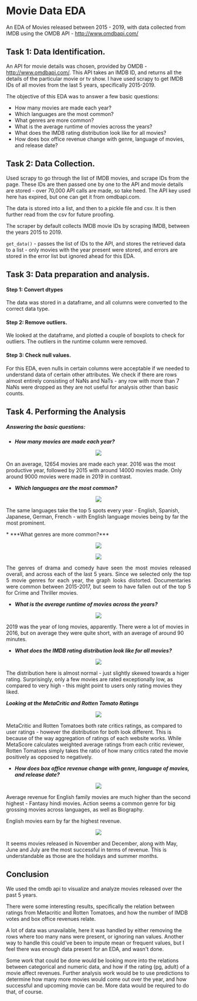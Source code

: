 # Movie Data EDA
An EDA of Movies released between 2015 - 2019, with data collected from IMDB using the OMDB API - http://www.omdbapi.com/

## Task 1: Data Identification.

An API for movie details was chosen, provided by OMDB - http://www.omdbapi.com/.
This API takes an IMDB ID, and returns all the details of the particular movie or tv show. I have used scrapy to get IMDB IDs of all movies from the last 5 years, specifically 2015-2019.

The objective of this EDA was to answer a few basic questions:
* How many movies are made each year?
* Which languages are the most common?
* What genres are more common?
* What is the average runtime of movies across the years?
* What does the IMDB rating distribution look like for all movies?
* How does box office revenue change with genre, language of movies, and release date?

## Task 2: Data Collection.


Used scrapy to go through the list of IMDB movies, and scrape IDs from the page. These IDs are then passed one by one to the API and movie details are stored - over 70,000 API calls are made, so take heed. The API key used here has expired, but one can get it from omdbapi.com.

The data is stored into a list, and then to a pickle file and csv. It is then further read from the csv for future proofing.

The scraper by default collects IMDB movie IDs by scraping IMDB, between the years 2015 to 2019.

`get_data()` - passes the list of IDs to the API, and stores the retrieved data to a list - only movies with the year present were stored, and errors are stored in the error list but ignored ahead for this EDA.

## Task 3: Data preparation and analysis.

#### Step 1: Convert dtypes
The data was stored in a dataframe, and all columns were converted to the correct data type.

#### Step 2: Remove outliers.

We looked at the dataframe, and plotted a couple of boxplots to check for outliers. The outliers in the runtime column were removed.

#### Step 3: Check null values.

For this EDA, even nulls in certain columns were acceptable if we needed to understand data of certain other attributes. We check if there are rows almost entirely consisting of NaNs and NaTs - any row with more than 7 NaNs were dropped as they are not useful for analysis other than basic counts.

## Task 4. Performing the Analysis

##### Answering the basic questions:

* ***How many movies are made each year?***
<p align="center">
<img src="/output/op1.png" width=auto height=auto></img>
</p> 
<p>On an average, 12654 movies are made each year. 2016 was the most productive year, followed by 2015 with around 14000 movies made. Only around 9000 movies were made in 2019 in contrast.</p>

* ***Which languages are the most common?***
<p align="center">
<img src="/output/op2.png" width=auto height=auto></img>
</p>
<p>The same languages take the top 5 spots every year - English, Spanish, Japanese, German, French - with English language movies being by far the most prominent.
</p>
* ***What genres are more common?***
<p align="center">
<img src="/output/op3.png" width=auto height=auto></img>
</p>

<p align="center">
<img src="/output/op3b.png" width=auto height=auto></img>
</p>
<p align="justify">
The genres of drama and comedy have seen the most movies released overall, and across each of the last 5 years. Since we selected only the top 5 movie genres for each year, the graph looks distorted. Documentaries were common between 2015-2017, but seem to have fallen out of the top 5 for Crime and Thriller movies.</p>

* ***What is the average runtime of movies across the years?***

<p align="center">
<img src="/output/op4.png" width=auto height=auto></img>
</p>
<p>
2019 was the year of long movies, apparently. There were a lot of movies in 2016, but on average they were quite short, with an average of around 90 minutes.
</p>

* ***What does the IMDB rating distribution look like for all movies?***

<p align="center">
<img src="/output/op5a.png" width=auto height=auto></img>
</p>
<p>
The distribution here is almost normal - just slightly skewed towards a higer rating. Surprisingly, only a few movies are rated exceptionally low, as compared to very high - this might point to users only rating movies they liked.</p>

***Looking at the MetaCritic and Rotten Tomato Ratings***

<p align="center">
<img src="/output/op5b.png" width=auto height=auto></img>
</p>
<p>MetaCritic and Rotten Tomatoes both rate critics ratings, as compared to user ratings - however the distribution for both look different. This is because of the way aggregation of ratings of each website works. While MetaScore calculates weighted average ratings from each critic reviewer, Rotten Tomatoes simply takes the ratio of how many critics rated the movie positively as opposed to negatively.</p>

* ***How does box office revenue change with genre, language of movies, and release date?***
<p align="center">
<img src="/output/op6a.png" width=auto height=auto></img>
</p>
<p>Average revenue for English family movies are much higher than the second highest - Fantasy hindi movies. Action seems a common genre for big grossing movies across languages, as well as Biography.

English movies earn by far the highest revenue.</p>
<p align="center">
<img src="/output/op6b.png" width=auto height=auto></img>
</p>
<p>It seems movies released in November and December, along with May, June and July are the most successful in terms of revenue. This is understandable as those are the holidays and summer months.

</p>

## Conclusion
We used the omdb api to visualize and analyze movies released over the past 5 years.

There were some interesting results, specifically the relation between ratings from Metacritic and Rotten Tomatoes, and how the number of IMDB votes and box office revenues relate.

A lot of data was unavailable, here it was handled by either removing the rows where too many nans were present, or ignoring nan values. Another way to handle this could've been to impute mean or frequent values, but I feel there was enough data present for an EDA, and wasn't done.

Some work that could be done would be looking more into the relations between categorical and numeric data, and how if the rating (pg, adult) of a movie affect revenues. Further analysis work would be to use predictions to determine how many more movies would come out over the year, and how successful and upcoming movie can be. More data would be required to do that, of course.